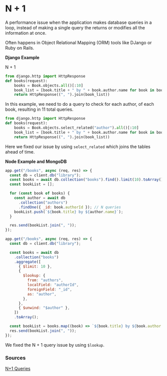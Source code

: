 # N + 1

A performance issue when the application makes database queries in a loop, instead of making a single query the returns or modifies all the information at once.

Often happens in Object Relational Mapping (ORM) tools like DJango or Ruby on Rails.

**Django Example**

N + 1

```python
from django.http import HttpResponse
def books(request):
    books = Book.objects.all()[:10]
    book_list = [book.title + " by " + book.author.name for book in books]
    return HttpResponse((", ").join(book_list))
```

In this example, we need to do a query to check for each author, of each book, resulting in 11 total queries.

```python
from django.http import HttpResponse
def books(request):
    books = Book.objects.select_related("author").all()[:10]
    book_list = [book.title + " by " + book.author.name for book in books]
    return HttpResponse((", ").join(book_list))
```

Here we fixed our issue by using `select_related` which joins the tables ahead of time.

**Node Example and MongoDB**

```js
app.get("/books", async (req, res) => {
  const db = client.db("library");
  const books = await db.collection("books").find().limit(10).toArray(); // 1 query
  const bookList = [];

  for (const book of books) {
    const author = await db
      .collection("authors")
      .findOne({ _id: book.authorId }); // N queries
    bookList.push(`${book.title} by ${author.name}`);
  }

  res.send(bookList.join(", "));
});
```

```js
app.get("/books", async (req, res) => {
  const db = client.db("library");

  const books = await db
    .collection("books")
    .aggregate([
      { $limit: 10 },
      {
        $lookup: {
          from: "authors",
          localField: "authorId",
          foreignField: "_id",
          as: "author",
        },
      },
      { $unwind: "$author" },
    ])
    .toArray();

  const bookList = books.map((book) => `${book.title} by ${book.author.name}`);
  res.send(bookList.join(", "));
});
```

We fixed the N + 1 query issue by using `$lookup`.

### Sources

[N+1 Queries](https://docs.sentry.io/product/issues/issue-details/performance-issues/n-one-queries/)
